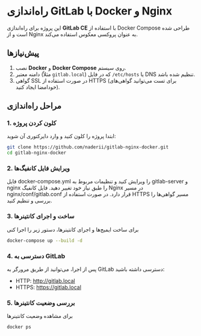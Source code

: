 # راه‌اندازی GitLab با Docker و Nginx

این پروژه برای راه‌اندازی **GitLab CE** با استفاده از Docker Compose طراحی شده است و از Nginx به عنوان پروکسی معکوس استفاده می‌کند.

## پیش‌نیازها
1. نصب **Docker** و **Docker Compose** روی سیستم.
2. دامنه معتبر (مثلاً `gitlab.local`) که در فایل `/etc/hosts` یا DNS تنظیم شده باشد.
3. گواهی SSL در صورت استفاده از HTTPS (برای تست می‌توانید گواهی‌های خودامضا ایجاد کنید).

## مراحل راه‌اندازی

### 1. کلون کردن پروژه
ابتدا پروژه را کلون کنید و وارد دایرکتوری آن شوید:
```bash
git clone https://github.com/naderii/gitlab-nginx-docker.git
cd gitlab-nginx-docker
```

### 2. ویرایش فایل کانفیگ‌ها
فایل docker-compose.yml را ویرایش کنید و تنظیمات مربوط به gitlab-server و nginx را طبق نیاز خود تغییر دهید.
فایل کانفیگ Nginx در مسیر nginx/conf/gitlab.conf قرار دارد. در صورت استفاده از HTTPS مسیر گواهی‌ها را بررسی و تنظیم کنید.
### 3. ساخت و اجرای کانتینرها
برای ساخت ایمیج‌ها و اجرای کانتینرها، دستور زیر را اجرا کنی
```bash
docker-compose up --build -d
```
### 4. دسترسی به GitLab
پس از اجرا، می‌توانید از طریق مرورگر به GitLab دسترسی داشته باشید:

- HTTP: http://gitlab.local
- HTTPS: https://gitlab.local
### 5. بررسی وضعیت کانتینرها
برای مشاهده وضعیت کانتینرها
```bash
docker ps
```